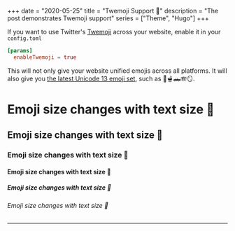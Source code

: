 +++
date = "2020-05-25"
title = "Twemoji Support 🤩"
description = "The post demonstrates Twemoji support"
series = ["Theme", "Hugo"]
+++

If you want to use Twitter's [Twemoji](https://twemoji.twitter.com/) across your website, enable it in your `config.toml`

```toml
[params]
  enableTwemoji = true
```

This will not only give your website unified emojis across all platforms. It will also give you [the latest Unicode 13 emoji set](https://blog.emojipedia.org/twemoji-13-0-emoji-changelog/), such as 🧋🫕🛻🪗🪞.

# Emoji size changes with text size 🤩

## Emoji size changes with text size 🤩

### Emoji size changes with text size 🤩

#### Emoji size changes with text size 🤩

##### Emoji size changes with text size 🤩

###### Emoji size changes with text size 🤩

---
